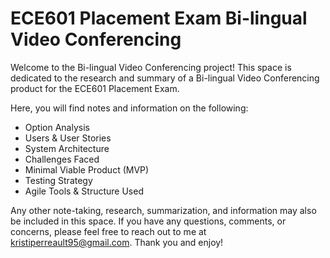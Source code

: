 # ECE601 Placement Exam Bi-lingual Video Conferencing
Welcome to the Bi-lingual Video Conferencing project! This space is dedicated to the research and summary of a Bi-lingual Video Conferencing product for the ECE601 Placement Exam.

Here, you will find notes and information on the following:
* Option Analysis
* Users & User Stories
* System Architecture
* Challenges Faced
* Minimal Viable Product (MVP)
* Testing Strategy
* Agile Tools & Structure Used

Any other note-taking, research, summarization, and information may also be included in this space. If you have any questions, comments, or concerns, please feel free to reach out to me at kristiperreault95@gmail.com. Thank you and enjoy!
